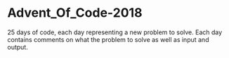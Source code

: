 # Advent_Of_Code-2018
25 days of code, each day representing a new problem to solve.
Each day contains comments on what the problem to solve as well as
input and output.
